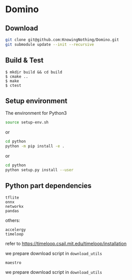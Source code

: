 # Domino

## Download
```sh
git clone git@github.com:KnowingNothing/Domino.git
git submodule update --init --recursive
```

## Build & Test

```shell
$ mkdir build && cd build
$ cmake ..
$ make
$ ctest
```

## Setup environment
The environment for Python3
```sh
source setup-env.sh
```
or
```sh
cd python
python -m pip install -e .
```
or
```sh
cd python
python setup.py install --user
```

## Python part dependencies

```
tflite
onnx
networkx
pandas
```

others:

```
accelergy
timeloop
```
refer to https://timeloop.csail.mit.edu/timeloop/installation

we prepare download script in `download_utils`

```
maestro
```

we prepare download script in `download_utils`

